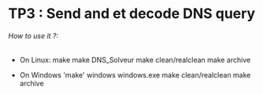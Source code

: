 # TP3 : Send and  et decode DNS query

###### How to use it ?:

- On Linux:
        make
        make DNS_Solveur
        make clean/realclean
        make archive

- On Windows
        'make' windows
        windows.exe
        make clean/realclean
        make archive
